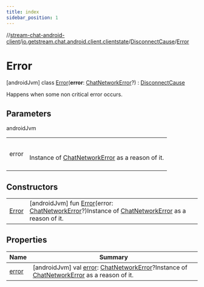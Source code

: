 ```yaml
---
title: index
sidebar_position: 1
---
```

//[stream-chat-android-client](../../../../index.md)/[io.getstream.chat.android.client.clientstate](../../index.md)/[DisconnectCause](../index.md)/[Error](index.md)



# Error  
 [androidJvm] class [Error](index.md)(**error**: [ChatNetworkError](../../../io.getstream.chat.android.client.errors/ChatNetworkError/index.md)?) : [DisconnectCause](../index.md)

Happens when some non critical error occurs.

   


## Parameters  
  
androidJvm  
  
| | |
|---|---|
| <a name="io.getstream.chat.android.client.clientstate/DisconnectCause.Error///PointingToDeclaration/"></a>error| <a name="io.getstream.chat.android.client.clientstate/DisconnectCause.Error///PointingToDeclaration/"></a><br/><br/>Instance of [ChatNetworkError](../../../io.getstream.chat.android.client.errors/ChatNetworkError/index.md) as a reason of it.<br/><br/>|
  


## Constructors  
  
| | |
|---|---|
| <a name="io.getstream.chat.android.client.clientstate/DisconnectCause.Error/Error/#io.getstream.chat.android.client.errors.ChatNetworkError?/PointingToDeclaration/"></a>[Error](Error.md)| <a name="io.getstream.chat.android.client.clientstate/DisconnectCause.Error/Error/#io.getstream.chat.android.client.errors.ChatNetworkError?/PointingToDeclaration/"></a> [androidJvm] fun [Error](Error.md)(error: [ChatNetworkError](../../../io.getstream.chat.android.client.errors/ChatNetworkError/index.md)?)Instance of [ChatNetworkError](../../../io.getstream.chat.android.client.errors/ChatNetworkError/index.md) as a reason of it.   <br/>|


## Properties  
  
|  Name |  Summary | 
|---|---|
| <a name="io.getstream.chat.android.client.clientstate/DisconnectCause.Error/error/#/PointingToDeclaration/"></a>[error](error.md)| <a name="io.getstream.chat.android.client.clientstate/DisconnectCause.Error/error/#/PointingToDeclaration/"></a> [androidJvm] val [error](error.md): [ChatNetworkError](../../../io.getstream.chat.android.client.errors/ChatNetworkError/index.md)?Instance of [ChatNetworkError](../../../io.getstream.chat.android.client.errors/ChatNetworkError/index.md) as a reason of it.   <br/>|

